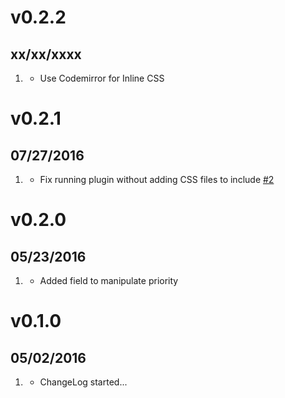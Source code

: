 # v0.2.2
##  xx/xx/xxxx

1. [](#improved)
    * Use Codemirror for Inline CSS

# v0.2.1
##  07/27/2016

1. [](#bugfix)
    * Fix running plugin without adding CSS files to include [#2](https://github.com/getgrav/grav-plugin-custom-css/issues/2)

# v0.2.0
##  05/23/2016

1. [](#new)
    * Added field to manipulate priority

# v0.1.0
##  05/02/2016

1. [](#new)
    * ChangeLog started...
